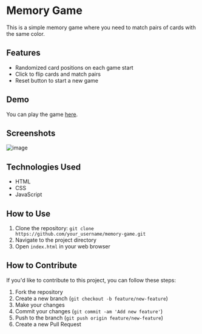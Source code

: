 # Memory Game

This is a simple memory game where you need to match pairs of cards with the same color.

## Features

- Randomized card positions on each game start
- Click to flip cards and match pairs
- Reset button to start a new game

## Demo

You can play the game [here](https://memory-game-omega-tawny.vercel.app/).


## Screenshots

![image](https://github.com/Pawan8433/Memory-Game/assets/106168429/b8a68c96-a81f-4f7f-9419-944255dcf59d)


## Technologies Used

- HTML
- CSS
- JavaScript

## How to Use

1. Clone the repository: `git clone https://github.com/your_username/memory-game.git`
2. Navigate to the project directory
3. Open `index.html` in your web browser

## How to Contribute

If you'd like to contribute to this project, you can follow these steps:

1. Fork the repository
2. Create a new branch (`git checkout -b feature/new-feature`)
3. Make your changes
4. Commit your changes (`git commit -am 'Add new feature'`)
5. Push to the branch (`git push origin feature/new-feature`)
6. Create a new Pull Request

